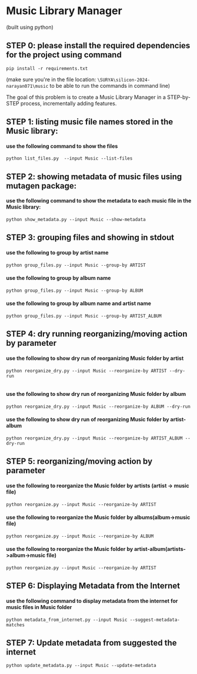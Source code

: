 # Music Library Manager
(built using python)

## STEP 0: please install the required dependencies for the project using command
```shell
pip install -r requirements.txt
``` 
(make sure you're in the file location: ```\SURYA\silicon-2024-narayan071\music``` to be able to run the commands in command line)

The goal of this problem is to create a Music Library Manager in a STEP-by-STEP process, incrementally adding features.

## STEP 1: listing music file names stored in the Music library: 
#### use the following command to show the files
```shell
python list_files.py  --input Music --list-files
```

## STEP 2: showing metadata of music files using mutagen package: 
#### use the following command to show the metadata to each music file in the Music library: 

```shell
python show_metadata.py --input Music --show-metadata
```


## STEP 3: grouping files and showing in stdout

#### use the following to group by artist name

```shell
python group_files.py --input Music --group-by ARTIST
```

#### use the following to group by album name

```shell
python group_files.py --input Music --group-by ALBUM
```

#### use the following to group by album name and artist name

```shell
python group_files.py --input Music --group-by ARTIST_ALBUM
```

## STEP 4: dry running reorganizing/moving action by parameter

#### use the following to show dry run of reorganizing Music folder by artist

```shell
python reorganize_dry.py --input Music --reorganize-by ARTIST --dry-run
  
```
#### use the following to show dry run of reorganizing Music folder by album

```shell
python reorganize_dry.py --input Music --reorganize-by ALBUM --dry-run

```
#### use the following to show dry run of reorganizing Music folder by artist-album

```shell
python reorganize_dry.py --input Music --reorganize-by ARTIST_ALBUM --dry-run

```

## STEP 5: reorganizing/moving action by parameter

#### use the following to reorganize the Music folder by artists (artist -> music file)

```shell
python reorganize.py --input Music --reorganize-by ARTIST
```
#### use the following to reorganize the Music folder by albums(album->music file)

```shell
python reorganize.py --input Music --reorganize-by ALBUM
```
#### use the following to reorganize the Music folder by artist-album(artists->album->music file)

```shell
python reorganize.py --input Music --reorganize-by ARTIST
```


## STEP 6: Displaying Metadata from the Internet

#### use the following command to display metadata from the internet for music files in Music folder

```shell
python metadata_from_internet.py --input Music --suggest-metadata-matches
```

## STEP 7: Update metadata from suggested the internet

```shell
python update_metadata.py --input Music --update-metadata
```